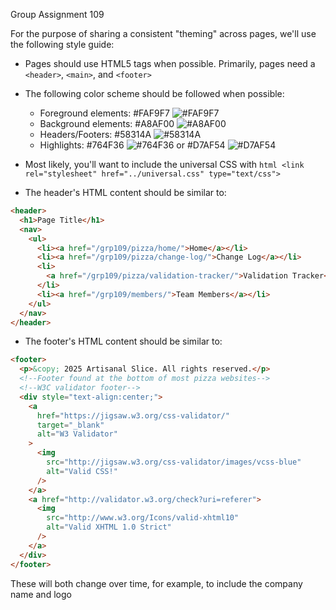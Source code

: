 Group Assignment 109

For the purpose of sharing a consistent "theming" across pages, we'll use the following style guide:

- Pages should use HTML5 tags when possible. Primarily, pages need a `<header>`, `<main>`, and `<footer>`
- The following color scheme should be followed when possible:
  - Foreground elements: #FAF9F7 ![#FAF9F7](https://placehold.co/15x15/FAF9F7/FAF9F7.png)
  - Background elements: #A8AF00 ![#A8AF00](https://placehold.co/15x15/A8AF00/A8AF00.png)
  - Headers/Footers: #58314A ![#58314A](https://placehold.co/15x15/58314A/58314A.png)
  - Highlights: #764F36 ![#764F36](https://placehold.co/15x15/764F36/764F36.png) or #D7AF54 ![#D7AF54](https://placehold.co/15x15/D7AF54/D7AF54.png)
- Most likely, you'll want to include the universal CSS with `html <link rel="stylesheet" href="../universal.css" type="text/css">`

- The header's HTML content should be similar to:

```html
<header>
  <h1>Page Title</h1>
  <nav>
    <ul>
      <li><a href="/grp109/pizza/home/">Home</a></li>
      <li><a href="/grp109/pizza/change-log/">Change Log</a></li>
      <li>
        <a href="/grp109/pizza/validation-tracker/">Validation Tracker</a>
      </li>
      <li><a href="/grp109/members/">Team Members</a></li>
    </ul>
  </nav>
</header>
```

- The footer's HTML content should be similar to:

```html
<footer>
  <p>&copy; 2025 Artisanal Slice. All rights reserved.</p>
  <!--Footer found at the bottom of most pizza websites-->
  <!--W3C validator footer-->
  <div style="text-align:center;">
    <a
      href="https://jigsaw.w3.org/css-validator/"
      target="_blank"
      alt="W3 Validator"
    >
      <img
        src="http://jigsaw.w3.org/css-validator/images/vcss-blue"
        alt="Valid CSS!"
      />
    </a>
    <a href="http://validator.w3.org/check?uri=referer">
      <img
        src="http://www.w3.org/Icons/valid-xhtml10"
        alt="Valid XHTML 1.0 Strict"
      />
    </a>
  </div>
</footer>
```

These will both change over time, for example, to include the company name and logo
